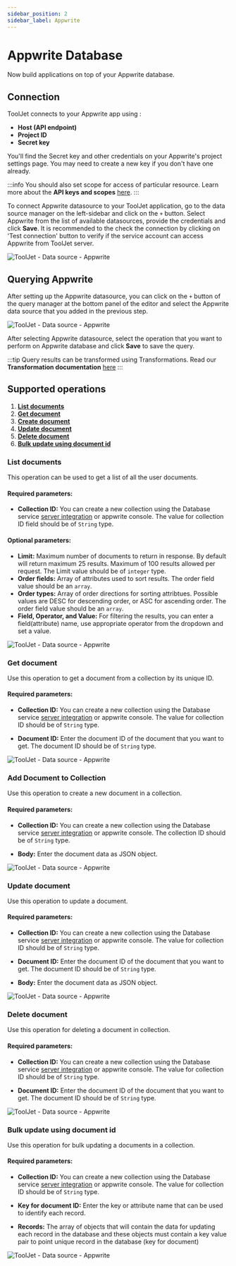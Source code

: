 ```yaml
---
sidebar_position: 2
sidebar_label: Appwrite
---
```


# Appwrite Database

Now build applications on top of your Appwrite database.

## Connection 

ToolJet connects to your Appwrite app using :
- **Host (API endpoint)**
- **Project ID**
- **Secret key**

You'll find the Secret key and other credentials on your Appwrite's project settings page. You may need to create a new key if you don't have one already.

:::info
You should also set scope for access of particular resource. Learn more about the **API keys and scopes** [here](https://appwrite.io/docs/keys).
:::

To connect Appwrite datasource to your ToolJet application, go to the data source manager on the left-sidebar and click on the `+` button. Select Appwrite from the list of available datasources, provide the credentials and click **Save**. It is recommended to the check the connection by clicking on 'Test connection' button to verify if the service account can access Appwrite from ToolJet server.

<div style={{textAlign: 'center'}}>

![ToolJet - Data source - Appwrite](/img/datasource-reference/appwrite/appwrite-init.gif)

</div>

## Querying Appwrite 

After setting up the Appwrite datasource, you can click on the `+` button of the query manager at the bottom panel of the editor and select the Appwrite data source that you added in the previous step.

<div style={{textAlign: 'center'}}>

![ToolJet - Data source - Appwrite](/img/datasource-reference/appwrite/appwrite-query.gif)

</div>

After selecting Appwrite datasource, select the operation that you want to perform on Appwrite database and click **Save** to save the query. 

:::tip
Query results can be transformed using Transformations. Read our **Transformation documentation** [here](/docs/tutorial/transformations)
:::

## Supported operations

1.  **[List documents](#list-documents)**
2.  **[Get document](#get-document)**
3.  **[Create document](#create-document)**
4.  **[Update document](#update-document)** 
5.  **[Delete document](#delete-document)**
6.  **[Bulk update using document id](#bulk-update-using-document-id)**

### List documents

This operation can be used to get a list of all the user documents.

#### Required parameters:

- **Collection ID:** You can create a new collection using the Database service [server integration](https://appwrite.io/docs/server/database#createCollection) or appwrite console. The value for collection ID field should be of `String` type. 

#### Optional parameters: 

- **Limit:** Maximum number of documents to return in response. By default will return maximum 25 results. Maximum of 100 results allowed per request. The Limit value should be of `integer` type.
- **Order fields:** Array of attributes used to sort results. The order field value should be an `array`.
- **Order types:** Array of order directions for sorting attribtues. Possible values are DESC for descending order, or ASC for ascending order. The order field value should be an `array`.
- **Field, Operator, and Value:** For filtering the results, you can enter a field(attribute) name, use appropriate operator from the dropdown and set a value.

<div style={{textAlign: 'center'}}>

![ToolJet - Data source - Appwrite](/img/datasource-reference/appwrite/appwrite_list.png)

</div>

### Get document

Use this operation to get a document from a collection by its unique ID. 

#### Required parameters:

- **Collection ID:** You can create a new collection using the Database service [server integration](https://appwrite.io/docs/server/database#createCollection) or appwrite console. The value for collection ID should be of `String` type. 

- **Document ID:** Enter the document ID of the document that you want to get. The document ID should be of `String` type. 

<div style={{textAlign: 'center'}}>

![ToolJet - Data source - Appwrite](/img/datasource-reference/appwrite/appwrite_get.png)

</div>

### Add Document to Collection

Use this operation to create a new document in a collection.

#### Required parameters:

- **Collection ID:** You can create a new collection using the Database service [server integration](https://appwrite.io/docs/server/database#createCollection) or appwrite console. The collection ID should be of `String` type. 

- **Body:** Enter the document data as JSON object.

<div style={{textAlign: 'center'}}>

![ToolJet - Data source - Appwrite](/img/datasource-reference/appwrite/appwrite_add.png)

</div>

### Update document

Use this operation to update a document.

#### Required parameters:

- **Collection ID:** You can create a new collection using the Database service [server integration](https://appwrite.io/docs/server/database#createCollection) or appwrite console. The value for collection ID should be of `String` type. 

- **Document ID:** Enter the document ID of the document that you want to get. The document ID should be of `String` type. 

- **Body:** Enter the document data as JSON object.

<div style={{textAlign: 'center'}}>

![ToolJet - Data source - Appwrite](/img/datasource-reference/appwrite/appwrite_update.png)

</div>

### Delete document

Use this operation for deleting a document in collection.

#### Required parameters:

- **Collection ID:** You can create a new collection using the Database service [server integration](https://appwrite.io/docs/server/database#createCollection) or appwrite console. The value for collection ID should be of `String` type. 

- **Document ID:** Enter the document ID of the document that you want to get. The document ID should be of `String` type. 

<div style={{textAlign: 'center'}}>

![ToolJet - Data source - Appwrite](/img/datasource-reference/appwrite/appwrite_delete.png)

</div>

### Bulk update using document id

Use this operation for bulk updating a documents in a collection.

#### Required parameters:

- **Collection ID:** You can create a new collection using the Database service [server integration](https://appwrite.io/docs/server/database#createCollection) or appwrite console. The value for collection ID should be of `String` type. 

- **Key for document ID:**  Enter the key or attribute name that can be used to identify each record.

- **Records:** The array of objects that will contain the data for updating each record in the database
and these objects must contain a key value pair to point unique record in the database (key for document)

<div style={{textAlign: 'center'}}>

![ToolJet - Data source - Appwrite](/img/datasource-reference/appwrite/appwrite_bulk.png)

</div>

